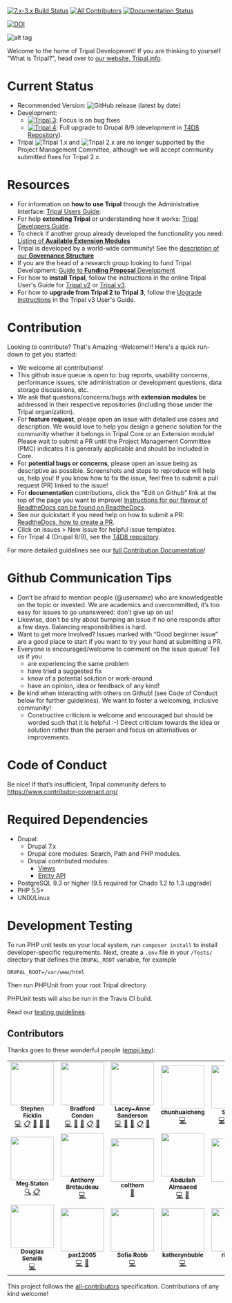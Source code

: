 [![7.x-3.x Build Status](https://travis-ci.org/tripal/tripal.svg?branch=7.x-3.x)](https://travis-ci.org/tripal/tripal)
[![All Contributors](https://img.shields.io/badge/all_contributors-14-orange.svg?style=flat-square)](#contributors)
[![Documentation Status](https://readthedocs.org/projects/tripal/badge/?version=latest)](https://tripal.readthedocs.io/en/latest/?badge=latest)

[![DOI](https://zenodo.org/badge/42666405.svg)](https://zenodo.org/badge/latestdoi/42666405)


![alt tag](https://raw.githubusercontent.com/tripal/tripal/7.x-3.x/tripal/theme/images/tripal_logo.png)

Welcome to the home of Tripal Development! If you are thinking to yourself "What is Tripal?", head over to [our website, Tripal.info](http://tripal.info/).

# Current Status

 - Recommended Version: ![GitHub release (latest by date)](https://img.shields.io/github/v/release/tripal/tripal?color=brightgreen)
 - Development:
    - [![Tripal 3](https://img.shields.io/badge/dev-7.x--3.x-yellow)](https://github.com/tripal/tripal): Focus is on bug fixes
    - [![Tripal 4](https://img.shields.io/badge/dev-7.x--4.x-yellow)](https://github.com/tripal/t4d8): Full upgrade to Drupal 8/9 (development in [T4D8 Repository](https://github.com/tripal/t4d8)).
 - Tripal ![Tripal 1.x](https://img.shields.io/badge/unsupported-7.x--1.x-red) and ![Tripal 2.x](https://img.shields.io/badge/unsupported-7.x--2.x-red) are no longer supported by the Project Management Committee, although we will accept community submitted fixes for Tripal 2.x.

 # Resources

  - For information on **how to use Tripal** through the Administrative Interface: [Tripal Users Guide](https://tripal.readthedocs.io/en/latest/user_guide.html).
  - For help **extending Tripal** or understanding how it works: [Tripal Developers Guide](https://tripal.readthedocs.io/en/latest/dev_guide.html).
  - To check if another group already developed the functionality you need: [Listing of **Available Extension Modules**](https://tripal.readthedocs.io/en/latest/extensions.html)
  - Tripal is developed by a world-wide community! See the [description of our **Governance Structure**](https://tripal.readthedocs.io/en/latest/contributing/governance.html)
  - If you are the head of a research group looking to fund Tripal Development: [Guide to **Funding Proposal** Development](https://tripal.readthedocs.io/en/latest/contributing/funding.html)
  - For how to **install Tripal**, follow the instructions in the online Tripal User's Guide for [Tripal v2](https://tripal.info/tutorials/v2.x/installation) or [Tripal v3](https://tripal.readthedocs.io/en/latest/user_guide.html).
  - For how to **upgrade from Tripal 2 to Tripal 3**, follow the [Upgrade Instructions](https://tripal.readthedocs.io/en/latest/user_guide/install_tripal/upgrade_from_tripal2.html) in the Tripal v3 User's Guide.

# Contribution

Looking to contribute? That's Amazing -Welcome!!! Here's a quick run-down to get you started:

 - We welcome all contributions!
 - This github issue queue is open to: bug reports, usability concerns, performance issues, site administration or development questions, data storage discussions, etc.
 - We ask that questions/concerns/bugs with **extension modules** be addressed in their respective repositories (including those under the Tripal organization).
 - For **feature request**, please open an issue with detailed use cases and description. We would love to help you design a generic solution for the community whether it belongs in Tripal Core or an Extension module! Please wait to submit a PR until the Project Management Committee (PMC) indicates it is generally applicable and should be included in Core.
 - For **potential bugs or concerns**, please open an issue being as descriptive as possible. Screenshots and steps to reproduce will help us, help you! If you know how to fix the issue, feel free to submit a pull request (PR) linked to the issue!
 - For **documentation** contributions, click the "Edit on Github" link at the top of the page you want to improve! [Instructions for our flavour of ReadtheDocs can be found on ReadtheDocs](https://tripal.readthedocs.io/en/latest/contributing/documentation.html).
 - See our quickstart if you need help on how to submit a PR: [ReadtheDocs, how to create a PR](https://tripal.readthedocs.io/en/latest/contributing/pull_requests.html#how-to-create-a-pr).
 - Click on issues > New Issue for helpful issue templates.
 - For Tripal 4 (Drupal 8/9), see the [T4D8 repository](https://github.com/tripal/t4d8).

For more detailed guidelines see our [full Contribution Documentation](https://tripal.readthedocs.io/en/latest/contributing/pull_requests.html)!


# Github Communication Tips

 - Don’t be afraid to mention people (@username) who are knowledgeable on the topic or invested. We are academics and overcommitted, it’s too easy for issues to go unanswered: don’t give up on us!
 - Likewise, don’t be shy about bumping an issue if no one responds after a few days. Balancing responsibilities is hard.
 - Want to get more involved? Issues marked with “Good beginner issue” are a good place to start if you want to try your hand at submitting a PR.
 - Everyone is encouraged/welcome to comment on the issue queue! Tell us if you
     - are experiencing the same problem
     - have tried a suggested fix
     - know of a potential solution or work-around
     - have an opinion, idea or feedback of any kind!
 - Be kind when interacting with others on Github! (see Code of Conduct below for further guidelines). We want to foster a welcoming, inclusive community!
     - Constructive criticism is welcome and encouraged but should be worded such that it is helpful :-) Direct criticism towards the idea or solution rather than the person and focus on alternatives or improvements.

# Code of Conduct

Be nice! If that’s insufficient, Tripal community defers to https://www.contributor-covenant.org/

# Required Dependencies
* Drupal:
  * Drupal 7.x
  * Drupal core modules: Search, Path and PHP modules.
  * Drupal contributed modules:
    * [Views](http://drupal.org/project/views)
    * [Entity API](http://drupal.org/project/entity)
* PostgreSQL 9.3 or higher (9.5 required for Chado 1.2 to 1.3 upgrade)
* PHP 5.5+
* UNIX/Linux

# Development Testing

To run PHP unit tests on your local system, run `composer install` to install developer-specific requirements.  Next, create a `.env` file in your `/Tests/` directory that defines the `DRUPAL_ROOT` variable, for example

```
DRUPAL_ROOT=/var/www/html
```
Then run PHPUnit from your root Tripal directory.

PHPUnit tests will also be run in the Travis CI build.

Read our [testing guidelines](https://tripal.readthedocs.io/en/latest/contributing/tests.html).

## Contributors

Thanks goes to these wonderful people ([emoji key](https://allcontributors.org/docs/en/emoji-key)):

<!-- ALL-CONTRIBUTORS-LIST:START - Do not remove or modify this section -->
<!-- prettier-ignore-start -->
<!-- markdownlint-disable -->
<table>
  <tr>
    <td align="center"><a href="https://github.com/spficklin"><img src="https://avatars0.githubusercontent.com/u/1719352?v=4" width="100px;" alt=""/><br /><sub><b>Stephen Ficklin</b></sub></a><br /><a href="https://github.com/tripal/tripal/commits?author=spficklin" title="Code">💻</a> <a href="#eventOrganizing-spficklin" title="Event Organizing">📋</a> <a href="https://github.com/tripal/tripal/commits?author=spficklin" title="Documentation">📖</a> <a href="#projectManagement-spficklin" title="Project Management">📆</a> <a href="https://github.com/tripal/tripal/pulls?q=is%3Apr+reviewed-by%3Aspficklin" title="Reviewed Pull Requests">👀</a></td>
    <td align="center"><a href="http://www.bradfordcondon.com/"><img src="https://avatars2.githubusercontent.com/u/7063154?v=4" width="100px;" alt=""/><br /><sub><b>Bradford Condon</b></sub></a><br /><a href="https://github.com/tripal/tripal/commits?author=bradfordcondon" title="Code">💻</a> <a href="https://github.com/tripal/tripal/commits?author=bradfordcondon" title="Documentation">📖</a> <a href="#projectManagement-bradfordcondon" title="Project Management">📆</a> <a href="#eventOrganizing-bradfordcondon" title="Event Organizing">📋</a> <a href="https://github.com/tripal/tripal/pulls?q=is%3Apr+reviewed-by%3Abradfordcondon" title="Reviewed Pull Requests">👀</a></td>
    <td align="center"><a href="https://laceysanderson.github.io/"><img src="https://avatars3.githubusercontent.com/u/1566301?v=4" width="100px;" alt=""/><br /><sub><b>Lacey-Anne Sanderson</b></sub></a><br /><a href="https://github.com/tripal/tripal/commits?author=laceysanderson" title="Code">💻</a> <a href="https://github.com/tripal/tripal/commits?author=laceysanderson" title="Documentation">📖</a> <a href="#projectManagement-laceysanderson" title="Project Management">📆</a> <a href="#eventOrganizing-laceysanderson" title="Event Organizing">📋</a> <a href="https://github.com/tripal/tripal/pulls?q=is%3Apr+reviewed-by%3Alaceysanderson" title="Reviewed Pull Requests">👀</a></td>
    <td align="center"><a href="https://github.com/chunhuaicheng"><img src="https://avatars2.githubusercontent.com/u/14333886?v=4" width="100px;" alt=""/><br /><sub><b>chunhuaicheng</b></sub></a><br /><a href="https://github.com/tripal/tripal/commits?author=chunhuaicheng" title="Code">💻</a></td>
    <td align="center"><a href="https://github.com/shawnawsu"><img src="https://avatars1.githubusercontent.com/u/24374002?v=4" width="100px;" alt=""/><br /><sub><b>Shawna</b></sub></a><br /><a href="https://github.com/tripal/tripal/commits?author=shawnawsu" title="Code">💻</a> <a href="#content-shawnawsu" title="Content">🖋</a> <a href="https://github.com/tripal/tripal/commits?author=shawnawsu" title="Documentation">📖</a> <a href="https://github.com/tripal/tripal/pulls?q=is%3Apr+reviewed-by%3Ashawnawsu" title="Reviewed Pull Requests">👀</a></td>
    <td align="center"><a href="https://github.com/mboudet"><img src="https://avatars0.githubusercontent.com/u/17642511?v=4" width="100px;" alt=""/><br /><sub><b>mboudet</b></sub></a><br /><a href="https://github.com/tripal/tripal/issues?q=author%3Amboudet" title="Bug reports">🐛</a></td>
    <td align="center"><a href="https://github.com/guignonv"><img src="https://avatars1.githubusercontent.com/u/7290244?v=4" width="100px;" alt=""/><br /><sub><b>Valentin Guignon</b></sub></a><br /><a href="https://github.com/tripal/tripal/issues?q=author%3Aguignonv" title="Bug reports">🐛</a></td>
  </tr>
  <tr>
    <td align="center"><a href="https://github.com/mestato"><img src="https://avatars1.githubusercontent.com/u/508122?v=4" width="100px;" alt=""/><br /><sub><b>Meg Staton</b></sub></a><br /><a href="#fundingFinding-mestato" title="Funding Finding">🔍</a> <a href="#eventOrganizing-mestato" title="Event Organizing">📋</a></td>
    <td align="center"><a href="https://github.com/abretaud"><img src="https://avatars3.githubusercontent.com/u/238755?v=4" width="100px;" alt=""/><br /><sub><b>Anthony Bretaudeau</b></sub></a><br /><a href="https://github.com/tripal/tripal/commits?author=abretaud" title="Code">💻</a></td>
    <td align="center"><a href="https://github.com/colthom"><img src="https://avatars0.githubusercontent.com/u/17720870?v=4" width="100px;" alt=""/><br /><sub><b>colthom</b></sub></a><br /><a href="https://github.com/tripal/tripal/commits?author=colthom" title="Documentation">📖</a></td>
    <td align="center"><a href="http://almsaeedstudio.com"><img src="https://avatars2.githubusercontent.com/u/1512664?v=4" width="100px;" alt=""/><br /><sub><b>Abdullah Almsaeed</b></sub></a><br /><a href="https://github.com/tripal/tripal/commits?author=almasaeed2010" title="Code">💻</a> <a href="https://github.com/tripal/tripal/pulls?q=is%3Apr+reviewed-by%3Aalmasaeed2010" title="Reviewed Pull Requests">👀</a></td>
    <td align="center"><a href="https://github.com/btski"><img src="https://avatars1.githubusercontent.com/u/32686196?v=4" width="100px;" alt=""/><br /><sub><b>btski</b></sub></a><br /><a href="#question-btski" title="Answering Questions">💬</a></td>
    <td align="center"><a href="https://github.com/ekcannon"><img src="https://avatars0.githubusercontent.com/u/3409057?v=4" width="100px;" alt=""/><br /><sub><b>ekcannon</b></sub></a><br /><a href="#ideas-ekcannon" title="Ideas, Planning, & Feedback">🤔</a> <a href="#eventOrganizing-ekcannon" title="Event Organizing">📋</a></td>
    <td align="center"><a href="https://github.com/jlwegrzyn"><img src="https://avatars1.githubusercontent.com/u/50996590?v=4" width="100px;" alt=""/><br /><sub><b>jlwegrzyn</b></sub></a><br /><a href="#fundingFinding-jlwegrzyn" title="Funding Finding">🔍</a></td>
  </tr>
  <tr>
    <td align="center"><a href="http://www.vcru.wisc.edu/simonlab/sdata/software/index.html"><img src="https://avatars3.githubusercontent.com/u/8419404?v=4" width="100px;" alt=""/><br /><sub><b>Douglas Senalik</b></sub></a><br /><a href="https://github.com/tripal/tripal/commits?author=dsenalik" title="Code">💻</a></td>
    <td align="center"><a href="https://github.com/par12005"><img src="https://avatars0.githubusercontent.com/u/38262122?v=4" width="100px;" alt=""/><br /><sub><b>par12005</b></sub></a><br /><a href="https://github.com/tripal/tripal/commits?author=par12005" title="Code">💻</a> <a href="#question-par12005" title="Answering Questions">💬</a></td>
    <td align="center"><a href="http://sofiarobb.com"><img src="https://avatars0.githubusercontent.com/u/1072991?v=4" width="100px;" alt=""/><br /><sub><b>Sofia Robb</b></sub></a><br /><a href="https://github.com/tripal/tripal/commits?author=srobb1" title="Code">💻</a></td>
    <td align="center"><a href="https://github.com/katherynbuble"><img src="https://avatars3.githubusercontent.com/u/59714566?v=4" width="100px;" alt=""/><br /><sub><b>katherynbuble</b></sub></a><br /><a href="https://github.com/tripal/tripal/commits?author=katherynbuble" title="Code">💻</a></td>
    <td align="center"><a href="https://github.com/risharde"><img src="https://avatars3.githubusercontent.com/u/33866403?v=4" width="100px;" alt=""/><br /><sub><b>risharde</b></sub></a><br /><a href="https://github.com/tripal/tripal/commits?author=risharde" title="Code">💻</a></td>
    <td align="center"><a href="https://github.com/pgrimaud"><img src="https://avatars1.githubusercontent.com/u/1866496?v=4" width="100px;" alt=""/><br /><sub><b>Pierre Grimaud</b></sub></a><br /><a href="https://github.com/tripal/tripal/commits?author=pgrimaud" title="Documentation">📖</a></td>
  </tr>
</table>

<!-- markdownlint-enable -->
<!-- prettier-ignore-end -->
<!-- ALL-CONTRIBUTORS-LIST:END -->

This project follows the [all-contributors](https://github.com/all-contributors/all-contributors) specification. Contributions of any kind welcome!
